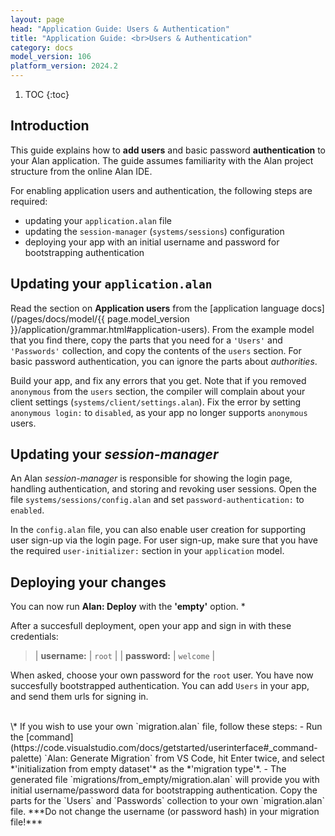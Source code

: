 ```yaml
---
layout: page
head: "Application Guide: Users & Authentication"
title: "Application Guide: <br>Users & Authentication"
category: docs
model_version: 106
platform_version: 2024.2
---
```


1. TOC
{:toc}

## Introduction
This guide explains how to **add users** and basic password **authentication** to your Alan application.
The guide assumes familiarity with the Alan project structure from the online Alan IDE.

For enabling application users and authentication, the following steps are required:
- updating your `application.alan` file
- updating the `session-manager` (`systems/sessions`) configuration
- deploying your app with an initial username and password for bootstrapping authentication


## Updating your `application.alan`
Read the section on **Application users** from the [application language docs](/pages/docs/model/{{ page.model_version }}/application/grammar.html#application-users).
From the example model that you find there, copy the parts that you need for a `'Users'` and `'Passwords'` collection, and copy the contents of the `users` section.
For basic password authentication, you can ignore the parts about *authorities*.

Build your app, and fix any errors that you get.
Note that if you removed `anonymous` from the `users` section, the compiler will complain about your client settings (`systems/client/settings.alan`).
Fix the error by setting `anonymous login:` to `disabled`, as your app no longer supports `anonymous` users.


## Updating your *session-manager*
An Alan *session-manager* is responsible for showing the login page, handling authentication, and storing and revoking user sessions.
Open the file `systems/sessions/config.alan` and set `password-authentication:` to `enabled`.

In the `config.alan` file, you can also enable user creation for supporting user sign-up via the login page.
For user sign-up, make sure that you have the required `user-initializer:` section in your `application` model.

## Deploying your changes
You can now run **Alan: Deploy** with the **'empty'** option. \*

After a succesfull deployment, open your app and sign in with these credentials:

> | **username:** | `root` |
> | **password:** | `welcome` |

When asked, choose your own password for the `root` user.
You have now succesfully bootstrapped authentication.
You can add `Users` in your app, and send them urls for signing in.

<br>
\* If you wish to use your own `migration.alan` file, follow these steps:
- Run the [command](https://code.visualstudio.com/docs/getstarted/userinterface#_command-palette) `Alan: Generate Migration` from VS Code, hit Enter twice, and select *'initialization from empty dataset'* as the *'migration type'*.
- The generated file `migrations/from_empty/migration.alan` will provide you with initial username/password data for bootstrapping authentication. Copy the parts for the `Users` and `Passwords` collection to your own `migration.alan` file.
***Do not change the username (or password hash) in your migration file!***


